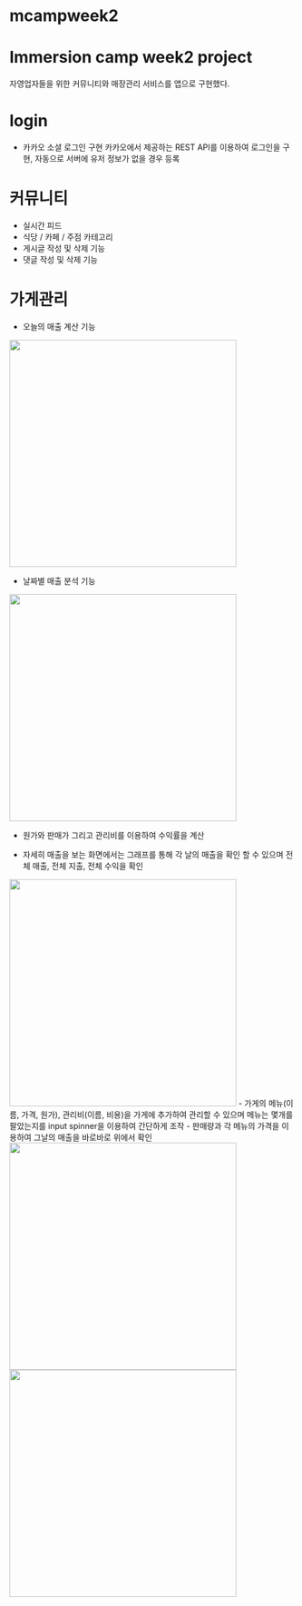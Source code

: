 # mcampweek2
# Immersion camp week2 project

자영업자들을 위한 커뮤니티와 매장관리 서비스를 앱으로 구현했다.


# login

- 카카오 소셜 로그인 구현
카카오에서 제공하는 REST API를 이용하여 로그인을 구현, 자동으로 서버에 유저 정보가 없을 경우 등록

# 커뮤니티

- 실시간 피드
- 식당 / 카페 / 주점 카테고리 
- 게시글 작성 및 삭제 기능
- 댓글 작성 및 삭제 기능

# 가게관리

- 오늘의 매출 계산 기능
<img src="https://user-images.githubusercontent.com/78538108/148947825-c479cf05-3881-4a62-b76c-dce496359158.png " height="400" widh="200"/>

- 날짜별 매출 분석 기능
<img src="https://user-images.githubusercontent.com/78538108/148948123-ecb16002-93ca-48ac-b406-12b6ab8d183a.png" height="400" widh="200"/>


- 원가와 판매가 그리고 관리비를 이용하여 수익률을 계산

- 자세히 매출을 보는 화면에서는 그래프를 통해 각 날의 매출을 확인 할 수 있으며 전체 매출, 전체 지출, 전체 수익을 확인
<img src="https://user-images.githubusercontent.com/78538108/148948039-6285ea69-205b-4623-8f0c-30a760ced69b.png" height="400" widh="200"/>
- 가게의 메뉴(이름, 가격, 원가), 관리비(이름, 비용)을 가게에 추가하여 관리할 수 있으며 메뉴는 몇개를 팔았는지를 input spinner을 이용하여 간단하게 조작
- 판매량과 각 메뉴의 가격을 이용하여 그날의 매출을 바로바로 위에서 확인
<img src="https://user-images.githubusercontent.com/78538108/148948238-eb1024d2-1cbe-44a5-be66-c9ab28a102c3.png" height="400" widh="200"/>   <img src="https://user-images.githubusercontent.com/78538108/148948274-3bc2a6eb-6ca4-48d4-8802-3591abeded91.png" height="400" widh="200"/>


